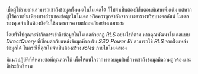 
เมื่อผู้ใช้รายงานสามารถเข้าถึงข้อมูลทั้งหมดในโมเดลได้ ก็ไม่จำเป็นต้องมีขั้นตอนพิเศษเพิ่มเติม แต่หากผู้ใช้ควรเห็นเพียงบางส่วนของข้อมูลในโมเดล หรือควรถูกจำกัดจากบางตารางหรือบางคอลัมน์ โมเดลของคุณจำเป็นต้องบังคับใช้มาตรการความปลอดภัยอย่างเหมาะสม

โดยทั่วไปคุณจะจำกัดการเข้าถึงข้อมูลในโมเดลด้วยกฎ _RLS_ อย่างไรก็ตาม หากคุณพัฒนาโมเดลแบบ _DirectQuery_ ที่เชื่อมต่อกับแหล่งข้อมูลที่รองรับ _SSO_ _Power BI_ สามารถใช้ _RLS_ จากฝั่งแหล่งข้อมูลได้ ในกรณีนี้คุณไม่จำเป็นต้องสร้าง _roles_ ภายในโมเดลเอง

มีแนวปฏิบัติที่ดีหลายข้อที่คุณควรใช้ เพื่อให้แน่ใจว่าการควบคุมสิทธิ์การเข้าถึงข้อมูลมีความถูกต้องและมีประสิทธิภาพ